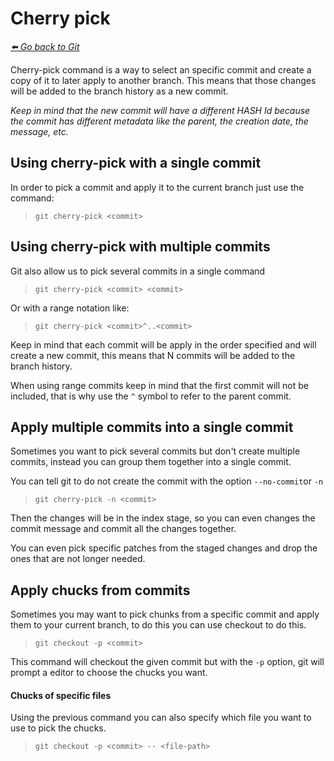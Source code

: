 # Cherry pick

*[:arrow_left: Go back to Git](./GIT.md)*


Cherry-pick command is a way to select an specific commit and create a copy of it to later apply to another branch. This means that those changes will be added to the branch history as a new commit.

*Keep in mind that the new commit will have a different HASH Id because the commit has different metadata like the parent, the creation date, the message, etc.*

## Using cherry-pick with a single commit

In order to pick a commit and apply it to the current branch just use the command:

> `git cherry-pick <commit>`

## Using cherry-pick with multiple commits

Git also allow us to pick several commits in a single command

> `git cherry-pick <commit> <commit>`

Or with a range notation like:

> `git cherry-pick <commit>^..<commit>`

Keep in mind that each commit will be apply in the order specified and will create a new commit, this means that N commits will be added to the branch history.

When using range commits keep in mind that the first commit will not be included, that is why use the `^` symbol to refer to the parent commit.

## Apply multiple commits into a single commit

Sometimes you want to pick several commits but don't create multiple commits, instead you can group them together into a single commit.

You can tell git to do not create the commit with the option `--no-commit`or `-n`

> `git cherry-pick -n <commit>`

Then the changes will be in the index stage, so you can even changes the commit message and commit all the changes together.

You can even pick specific patches from the staged changes and drop the ones that are not longer needed.

## Apply chucks from commits

Sometimes you may want to pick chunks from a specific commit and apply them to your current branch, to do this you can use checkout to do this.

> `git checkout -p <commit>`

This command will checkout the given commit but with the `-p` option, git will prompt a editor to choose the chucks you want.

#### Chucks of specific files

Using the previous command you can also specify which file you want to use to pick the chucks.

> `git checkout -p <commit> -- <file-path>`

